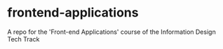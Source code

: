 # frontend-applications
A repo for the 'Front-end Applications' course of the Information Design Tech Track
